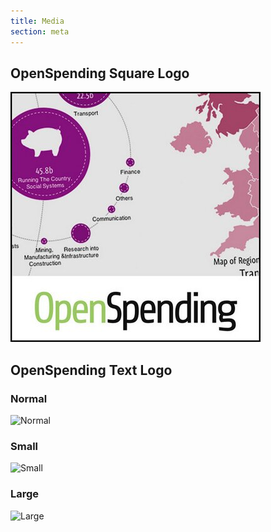 ```yaml
---
title: Media
section: meta
---
```


<!-- TODO: 코드포서울 이미지 등록 필요 -->

## OpenSpending Square Logo

![OpenSpending Square](/img/OpenSpending_400x400.jpg)

## OpenSpending Text Logo

### Normal

![Normal](http://assets.okfn.org/p/openspending/img/openspending-logo.png)

### Small

![Small](http://assets.okfn.org/p/openspending/img/openspending-logo-s.png)

### Large

![Large](http://assets.okfn.org/p/openspending/img/openspending-logo-l.png)
